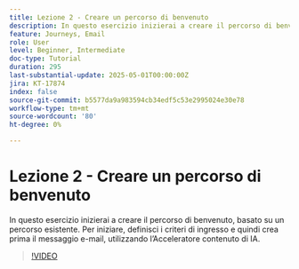 ```yaml
---
title: Lezione 2 - Creare un percorso di benvenuto
description: In questo esercizio inizierai a creare il percorso di benvenuto, basato su un percorso esistente. Per iniziare, definisci i criteri di ingresso e quindi crea prima il messaggio e-mail, utilizzando l’Acceleratore contenuto di IA.
feature: Journeys, Email
role: User
level: Beginner, Intermediate
doc-type: Tutorial
duration: 295
last-substantial-update: 2025-05-01T00:00:00Z
jira: KT-17874
index: false
source-git-commit: b5577da9a983594cb34edf5c53e2995024e30e78
workflow-type: tm+mt
source-wordcount: '80'
ht-degree: 0%

---
```



# Lezione 2 - Creare un percorso di benvenuto

In questo esercizio inizierai a creare il percorso di benvenuto, basato su un percorso esistente. Per iniziare, definisci i criteri di ingresso e quindi crea prima il messaggio e-mail, utilizzando l’Acceleratore contenuto di IA.

>[!VIDEO](https://video.tv.adobe.com/v/3457896/?learn=on&enablevpops)
